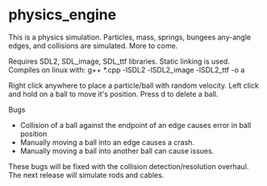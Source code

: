 # physics_engine
This is a physics simulation. Particles, mass, springs, bungees any-angle edges, and collisions are simulated. More to come.

Requires SDL2, SDL_image, SDL_ttf libraries. Static linking is used.
Compiles on linux with:
g++ *.cpp -lSDL2 -lSDL2_image -lSDL2_ttf -o a

Right click anywhere to place a particle/ball with random velocity. Left click and hold on a ball to move it's position. Press d to delete a ball.

Bugs
- Collision of a ball against the endpoint of an edge causes error in ball position
- Manually moving a ball into an edge causes a crash.
- Manually moving a ball into another ball can cause issues.

These bugs will be fixed with the collision detection/resolution overhaul.
The next release will simulate rods and cables.
